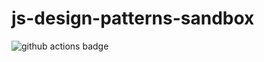 # js-design-patterns-sandbox

![github actions badge](https://github.com/akorunska/js-design-patterns-sandbox/workflows/.github/workflows/main.yml/badge.svg)
